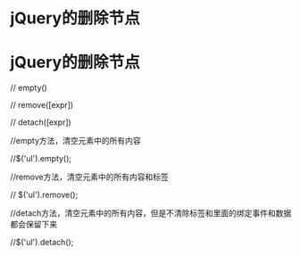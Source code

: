 # jQuery的删除节点

# jQuery的删除节点

// empty()

// remove([expr])

// detach([expr])

//empty方法，清空元素中的所有内容

//$('ul').empty();

//remove方法，清空元素中的所有内容和标签

// $('ul').remove();

//detach方法，清空元素中的所有内容，但是不清除标签和里面的绑定事件和数据都会保留下来

//$('ul').detach();